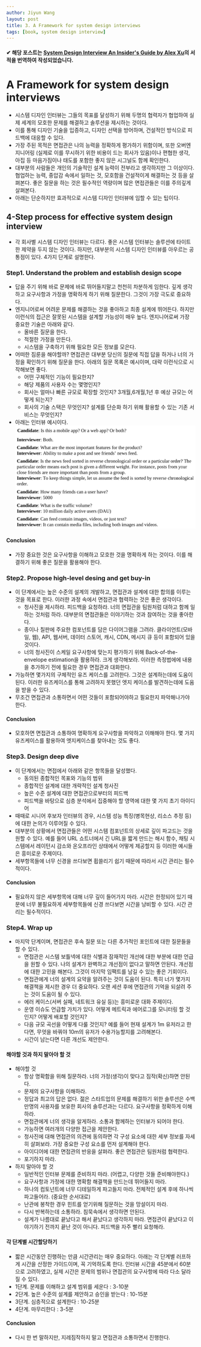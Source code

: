 ```yaml
---
author: Jiyun Wang
layout: post
title: 3. A Framework for system design interviews
tags: [book, system design interview]
---
```


#### ✔ 해당 포스트는 [System Design Interview An Insider's Guide by Alex Xu](https://www.amazon.com/System-Design-Interview-insiders-Second/dp/B08CMF2CQF)의 서적을 번역하여 작성되었습니다.

# A Framework for system design interviews
- 시스템 디자인 인터뷰는 그들의 목표를 달성하기 위해 두명의 협력자가 협업하여 실제 세계의 모호한 문제를 해결하고 솔루션을 제시하는 것이다.
- 이를 통해 디자인 기술을 입증하고, 디자인 선택을 방어하며, 건설적인 방식으로 피드백에 대응할 수 있다.
- 가장 주된 목적은 면접관은 나의 능력을 정확하게 평가하기 위함이며, 또한 오버엔지니어링 (실제로 이를 무시하기 위한 비용이 드는 회사가 있음)이나 편협한 생각, 아집 등 마음가짐이나 태도를 포함한 좋지 않은 시그널도 함께 확인한다. 
- 대부분의 사람들은 개인의 기술적인 설계 능력이 전부라고 생각하지만 그 이상이다. 협업하는 능력, 중압감 속에서 일하는 것, 모호함을 건설적이게 해결하는 것 등을 살펴본다. 좋은 질문을 하는 것은 필수적인 역량이며 많은 면접관들은 이를 주의깊게 살펴본다.
- 아래는 단순하지만 효과적으로 시스템 디자인 인터뷰에 임할 수 있는 팁이다.

## 4-Step process for effective system design interview
- 각 회사별 시스템 디자인 인터뷰는 다르다. 좋은 시스템 인터뷰는 솔루션에 타이트한 제약을 두지 않는 것이다. 하지만, 대부분의 시스템 디자인 인터뷰를 아우르는 공통점이 있다. 4가지 단계로 설명한다.

### Step1. Understand the problem and establish design scope
- 답을 주기 위해 바로 문제에 바로 뛰어들지말고 천천히 차분하게 임한다. 깊게 생각하고 요구사항과 가정을 명확하게 하기 위해 질문한다. 그것이 가장 극도로 중요하다.
- 엔지니어로써 어려운 문제를 해결하는 것을 좋아하고 최종 설계에 뛰어든다. 하지만 이런식의 접근은 잘못된 시스템을 설계할 가능성이 매우 높다. 엔지니어로써 가장 중요한 기술은 아래와 같다.
  - 올바른 질문을 한다.
  - 적절한 가정을 만든다.
  - 시스템을 구축하기 위해 필요한 모든 정보를 모은다.
- 어떠한 짐룬을 해야할까? 면접관은 대부분 당신의 질문에 직접 답을 하거나 너의 가정을 확인하기 위해 질문을 한다. 아래의 질문 목록은 예시이며, 대략 이런식으로 시작해보면 좋다.
  - 어떤 구체적인 기능이 필요한지?
  - 해당 제품의 사용자 수는 몇명인지?
  - 회사는 얼마나 빠른 규모로 확장할 것인지? 3개월,6개월,1년 후 예상 규모는 어떻게 되는지?
  - 회사의 기술 스택은 무엇인지? 설계를 단순화 하기 위해 활용할 수 있는 기존 서비스는 무엇인지?
- 아래는 인터뷰 예시이다. 
![Alt text](../assets/system-design-interview/step1_interview.jpeg)

#### Conclusion
- 가장 중요한 것은 요구사항을 이해하고 모호한 것을 명확하게 하는 것이다. 이를 해결하기 위해 좋은 질문을 활용해야 한다.

### Step2. Propose high-level desing and get buy-in
- 이 단계에서는 높은 수준의 설계의 개발하고, 면접관과 설계에 대한 합의를 이루는 것을 목표로 한다. 이러한 과정 속에서 면접관과 협력하는 것은 좋은 생각이다.
  - 청사진을 제시하라. 피드백을 요청하라. 너의 면접관을 팀원처럼 대하고 함께 일하는 것처럼 하라. 대부분의 면접관들은 이야기하는 것과 참여하는 것을 좋아한다.
  - 종이나 칠판에 주요한 컴포넌트를 담은 다이어그램을 그려라. 클라이언트(모바일, 웹), API, 웹서버, 데이터 스토어, 캐시, CDN, 메시지 큐 등이 포함되어 있을 것이다.
  - 너의 청사진이 스케일 요구사항에 맞는지 평가하기 위해 Back-of-the-envelope estimation을 활용하라. 크게 생각해보라. 이러한 측정법에에 내용을 추가하기 전에 필요한 경우 면접관과 대화한다.
- 가능하면 몇가지의 구체적인 유즈 케이스를 고려한다. 그것은 설계하는데에 도움이 된다. 이러한 유즈케이스를 통해 고려하지 못했던 엣지 케이스를 발견하는데에 도움을 받을 수 있다.
- 무조건 면접관과 소통하면서 어떤 것들이 포함되어야하고 필요한지 파악해나가야 한다.

#### Conclusion
- 모호하면 면접관과 소통하여 명확하게 요구사항을 파악하고 이해해야 한다. 몇 가지 유즈케이스를 활용하여 엣지케이스를 찾아내는 것도 좋다.

### Step3. Design deep dive
- 이 단계에서는 면접에서 아래와 같은 항목들을 달성했다.
  - 동의된 종합적인 목표와 기능의 범위
  - 종합적인 설계에 대한 개략적인 설계 청사진
  - 높은 수준 설계에 대한 면접관으로부터의 피드백
  - 피드백을 바탕으로 심층 분석에서 집중해야 할 영역에 대한 몇 가지 초기 아이디어
- 때때로 시니어 후보자 인터뷰의 경우, 시스템 성능 특징(병목현상, 리소스 추정 등)에 대한 논의가 이루어질 수 있다.
- 대부분의 상황에서 면접관들은 어떤 시스템 컴포넌트의 상세로 깊이 파고드는 것을 원할 수 있다. 예를 들어 URL 쇼트너에서 긴 URL을 짧게 만드는 해시 함수, 채팅 시스템에서 레이턴시 감소와 온오프라인 상태에서 어떻게 제공할지 등 이러한 예시들은 흥미로운 주제이다.
- 세부항목들에 너무 신경을 쓰다보면 휩쓸리기 쉽기 때문에 따라서 시간 관리는 필수적이다.

#### Conclusion
- 필요하지 않은 세부항목에 대해 너무 깊이 들어가지 마라. 시간은 한정되어 있기 때문에 너무 불필요하게 세부항목들에 신경 쓰다보면 시간을 낭비할 수 있다. 시간 관리는 필수적이다.

### Step4. Wrap up
- 마지막 단계이며, 면접관은 후속 질문 또는 다른 추가적인 포인트에 대한 질문들을 할 수 있다.
  - 면접관은 시스템 보틀넥에 대한 식별과 잠재적인 개선에 대한 부분에 대한 언급을 원할 수 있다. 나의 설계가 완벽하고 개선점이 없다고 말하면 안된다. 개선점에 대한 고민을 해본다. 그것이 마지막 임팩트를 남길 수 있는 좋은 기회이다.
  - 면접관에게 너의 설계의 요약을 알려주는 것이 도움이 된다. 특히 너가 몇가지 해결책을 제시한 경우 더 중요하다. 오랜 세션 후에 면접관의 기억을 되살려 주는 것이 도움이 될 수 있다.
  - 에러 케이스(서버 실패, 네트워크 유실 등)는 흥미로운 대화 주제이다.
  - 운영 이슈도 언급할 가치가 있다. 어떻게 메트릭과 에어로그를 모니터링 할 것 인지? 어떻게 배포할 것인지?
  - 다음 규모 곡선을 어떻게 다룰 것인지? 예를 들어 현재 설계가 1m 유저라고 한다면, 무엇을 바꿔야 10m의 유저가 수용가능할지를 고려해본다.
  - 시간이 남는다면 다른 개선도 제안한다.

#### 해야할 것과 하지 말아야 할 것
  - 해야할 것
    - 항상 명확함을 위해 질문하라. 너의 가정(생각)이 맞다고 짐작(확신)하면 안된다.
    - 문제의 요구사항을 이해하라.
    - 정답과 최고의 답은 없다. 젊은 스타트업의 문제를 해결하기 위한 솔루션은 수백만명의 사용자를 보유한 회사의 솔루션과는 다르다. 요구사항을 정확하게 이해하라.
    - 면접관에게 너의 생각을 알게하라. 소통과 함께하는 인터뷰가 되어야 한다.
    - 가능하면 여러개의 다양한 접근을 제안한다.
    - 청사진에 대해 면접관의 의견에 동의하면 각 구성 요소에 대한 세부 정보를 자세히 살펴보라. 가장 중요한 구성 요소를 먼저 설계해야 한다.
    - 아이디어에 대한 면접관의 반응을 살펴라. 좋은 면접관은 팀원처럼 협력한다.
    - 포기하지 마라.
  - 하지 말아야 할 것
    - 일반적인 인터뷰 문제를 준비하지 마라. (어렵고, 다양한 것들 준비해야한다.)
    - 요구사항과 가정에 대한 명확함 해결책을 만드는데 뛰어들지 마라.
    - 하나의 컴토넌트에 너무 디테일하게 파고들지 마라. 전체적인 설계 후에 하나씩 파고들어라. (중요한 순서대로)
    - 난관에 봉착한 경우 힌트를 얻기위해 질문하는 것을 망설이지 마라.
    - 다시 반복하는데 소통하라. 침묵속에서 생각하면 안된다.
    - 설계가 나름대로 끝났다고 해서 끝났다고 생각하지 마라. 면접관이 끝났다고 이야기하기 전까지 끝난 것이 아니다. 피드백을 자주 빨리 요청해라.

#### 각 단계별 시간할당하기
  - 짧은 시간동안 진행하는 만큼 시간관리는 매우 중요하다. 아래는 각 단계별 러프하게 시간을 산정한 가이드이며, 꼭 기억하도록 한다. 인터뷰 시간을 45분에서 60분으로 고려하였고, 실제 시간은 문제의 범위나 면접관의 요구사항에 따라 다소 달라질 수 있다.
  - 1단계. 문제를 이해하고 설계 범위를 세운다 : 3-10분
  - 2단계. 높은 수준의 설계를 제안하고 승인을 받는다 : 10-15분
  - 3단계. 심층적으로 설계한다 : 10-25분
  - 4단계. 마무리한다 : 3-5분

#### Conclusion
- 다시 한 번 말하지만, 지레짐작하지 말고 면접관과 소통하면서 진행한다.
